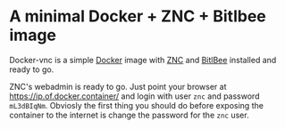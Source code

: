 # A minimal Docker + ZNC + Bitlbee image

Docker-vnc is a simple [Docker](https://www.docker.com) image with
[ZNC](http://wiki.znc.in/ZNC) and
[BitlBee](https://www.bitlbee.org/main.php/news.r.html) installed and
ready to go.

ZNC's webadmin is ready to go. Just point your browser at
https://ip.of.docker.container/ and login with user `znc` and password
`mL3dBIqNm`. Obviosly the first thing you should do before exposing
the container to the internet is change the password for the `znc`
user.
